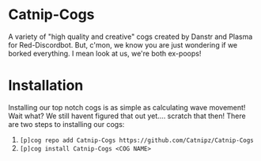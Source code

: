 # Catnip-Cogs
A variety of "high quality and creative" cogs created by Danstr and Plasma for Red-Discordbot.
But, c'mon, we know you are just wondering if we borked everything.
I mean look at us, we're both ex-poops!

# Installation
Installing our top notch cogs is as simple as calculating wave movement!
Wait what? We still havent figured that out yet.... scratch that then!
There are two steps to installing our cogs:
  1. `[p]cog repo add Catnip-Cogs https://github.com/Catnipz/Catnip-Cogs`
  2. `[p]cog install Catnip-Cogs <COG NAME>`
